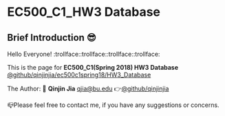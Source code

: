 # EC500_C1_HW3 Database
## Brief Introduction :sunglasses:

  Hello Everyone! :trollface::trollface::trollface::trollface:
  
  This is the page for **EC500_C1(Spring 2018) HW3 Database** 
  [@github/qinjinjia/ec500c1spring18/HW3_Database](https://github.com/qinjinjia/ec500c1spring18/tree/master/HW3%20Database)
  
  The Author: :boy: **Qinjin Jia** qjia@bu.edu   :point_right:[@github/qinjinjia](https://github.com/qinjinjia)
   
  :mailbox_closed:Please feel free to contact me, if you have any suggestions or concerns.
  
</br>
